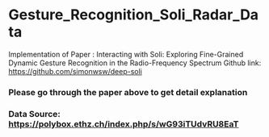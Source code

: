 # Gesture_Recognition_Soli_Radar_Data
Implementation of Paper : Interacting with Soli: Exploring Fine-Grained Dynamic Gesture Recognition in the Radio-Frequency Spectrum
Github link: https://github.com/simonwsw/deep-soli
### Please go through the paper above to get detail explanation
### Data Source: https://polybox.ethz.ch/index.php/s/wG93iTUdvRU8EaT

